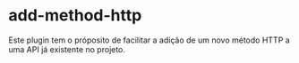 # add-method-http

Este plugin tem o próposito de facilitar a adição de um novo método HTTP a uma API já existente no projeto.